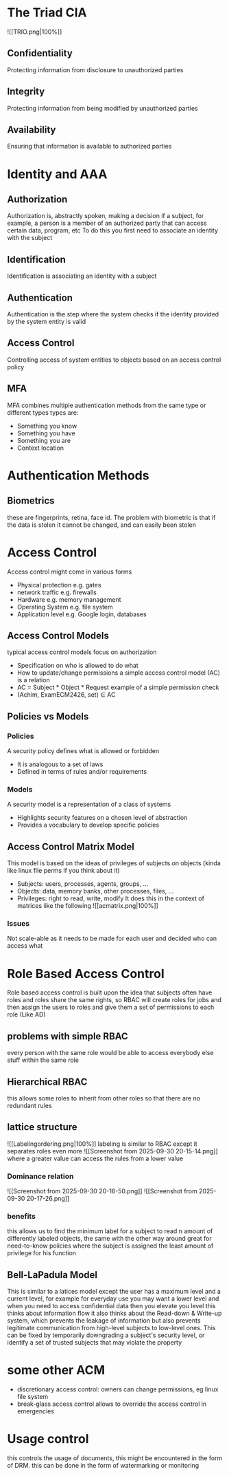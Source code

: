 # The Triad CIA
![[TRIO.png|100%]]
## Confidentiality
Protecting information from disclosure to unauthorized parties
## Integrity
Protecting information from being modified by unauthorized parties
## Availability
Ensuring that information is available to authorized parties
# Identity and AAA
## Authorization
Authorization is, abstractly spoken, making a decision if a subject, for example, a person is a member of an authorized party that can access certain data, program, etc
To do this you first need to associate an identity with the subject
## Identification
Identification is associating an identity with a subject
## Authentication
Authentication is the step where the system checks if the identity provided by the system entity is valid 
## Access Control
Controlling access of system entities to objects based on an access control policy
## MFA
MFA combines multiple authentication methods from the same type or different types
types are:
- Something you know
- Something you have
- Something you are
- Context location
# Authentication Methods
## Biometrics
these are fingerprints, retina, face id. The problem with biometric is that if the data is stolen it cannot be changed, and can easily been stolen
# Access Control
Access control might come in various forms
- Physical protection e.g. gates
- network traffic e.g. firewalls
- Hardware e.g. memory management
- Operating System e.g. file system
- Application level e.g. Google login, databases
## Access Control Models
typical access control models focus on authorization
- Specification on who is allowed to do what
- How to update/change permissions
a simple access control model (AC) is a relation
- AC = Subject * Object * Request
example of a simple permission check
- (Achim, ExamECM2426, set) $\in$ AC
## Policies vs Models
### Policies
A security policy defines what is allowed or forbidden
- It is analogous to a set of laws
- Defined in terms of rules and/or requirements
### Models
A security model is a representation of a class of systems
- Highlights security features on a chosen level of abstraction
- Provides a vocabulary to develop specific policies
## Access Control Matrix Model
This model is based on the ideas of privileges of subjects on objects (kinda like linux file perms if you think about it)
- Subjects: users, processes, agents, groups, ...
- Objects: data, memory banks, other processes, files, ...
- Privileges: right to read, write, modify
It does this in the context of matrices like the following
![[acmatrix.png|100%]]
### Issues
Not scale-able as it needs to be made for each user and decided who can access what
# Role Based Access Control
Role based access control is built upon the idea that subjects often have roles and roles share the same rights, so RBAC will create roles for jobs and then assign the users to roles and give them a set of permissions to each role (Like AD)
## problems with simple RBAC
every person with the same role would be able to access everybody else stuff within the same role
## Hierarchical RBAC
this allows some roles to inherit from other roles so that there are no redundant rules
## lattice structure
![[Labelingordering.png|100%]]
labeling is similar to RBAC except it separates roles even more 
![[Screenshot from 2025-09-30 20-15-14.png]]
where a greater value can access the rules from a lower value
### Dominance relation
![[Screenshot from 2025-09-30 20-16-50.png]]
![[Screenshot from 2025-09-30 20-17-26.png]]
### benefits
this allows us to find the minimum label for a subject to read n amount of differently labeled objects, the same with the other way around
great for need-to-know policies where the subject is assigned the least amount of privilege for his function
## Bell-LaPadula Model
This is similar to a latices model except the user has a maximum level and a current level, for example for everyday use you may want a lower level and when you need to access confidential data then you elevate you level
this thinks about information flow
it also thinks about the Read-down & Write-up system, which prevents the leakage of information
but also prevents legitimate communication from high-level subjects to low-level ones. This can be fixed by temporarily downgrading a subject's security level, or identify a set of trusted subjects that may violate the property
# some other ACM
- discretionary access control: owners can change permissions, eg linux file system
- break-glass access control allows to override the access control in emergencies
# Usage control
this controls the usage of documents, this might be encountered in the form of DRM. this can be done in the form of watermarking or monitoring